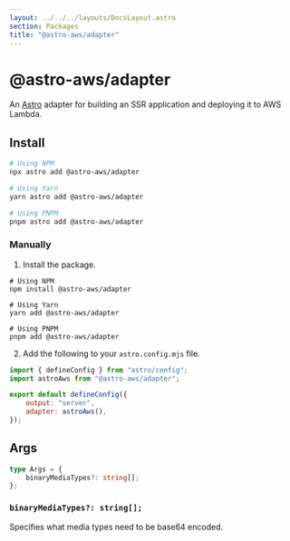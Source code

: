 ```yaml
---
layout: ../../../layouts/DocsLayout.astro
section: Packages
title: "@astro-aws/adapter"
---
```


# @astro-aws/adapter

An [Astro](https://astro.build) adapter for building an SSR application and deploying it to AWS Lambda.

## Install

```sh
# Using NPM
npx astro add @astro-aws/adapter

# Using Yarn
yarn astro add @astro-aws/adapter

# Using PNPM
pnpm astro add @astro-aws/adapter
```

### Manually

1. Install the package.

```
# Using NPM
npm install @astro-aws/adapter

# Using Yarn
yarn add @astro-aws/adapter

# Using PNPM
pnpm add @astro-aws/adapter
```

2. Add the following to your `astro.config.mjs` file.

```js
import { defineConfig } from "astro/config";
import astroAws from "@astro-aws/adapter";

export default defineConfig({
	output: "server",
	adapter: astroAws(),
});
```

## Args

```ts
type Args = {
	binaryMediaTypes?: string[];
};
```

### `binaryMediaTypes?: string[];`

Specifies what media types need to be base64 encoded.
